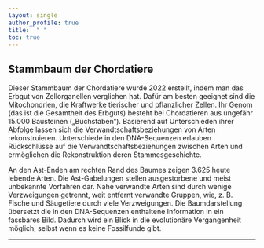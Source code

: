 ```yaml
---
layout: single
author_profile: true
title:  " "
toc: true
---
```


## Stammbaum der Chordatiere

Dieser Stammbaum der Chordatiere wurde 2022 erstellt, indem man das Erbgut von Zellorganellen verglichen hat. Dafür am besten geeignet sind die Mitochondrien, die Kraftwerke tierischer und pflanzlicher Zellen. Ihr Genom (das ist die Gesamtheit des Erbguts) besteht bei Chordatieren aus ungefähr 15.000 Bausteinen („Buchstaben“). Basierend auf Unterschieden ihrer Abfolge lassen sich die Verwandtschaftsbeziehungen von Arten rekonstruieren. Unterschiede in den DNA-Sequenzen erlauben Rückschlüsse auf die Verwandtschaftsbeziehungen zwischen Arten und ermöglichen die Rekonstruktion deren Stammesgeschichte.


An den Ast-Enden am rechten Rand des Baumes zeigen 3.625 heute lebende Arten. Die Ast-Gabelungen stellen ausgestorbene und meist unbekannte Vorfahren dar. Nahe verwandte Arten sind durch wenige Verzweigungen getrennt, weit entfernt verwandte Gruppen, wie, z. B.  Fische und Säugetiere durch viele Verzweigungen. Die Baumdarstellung übersetzt die in den DNA-Sequenzen enthaltene Information in ein fassbares Bild. Dadurch wird ein Blick in die evolutionäre Vergangenheit möglich, selbst wenn es keine Fossilfunde gibt. 

***
